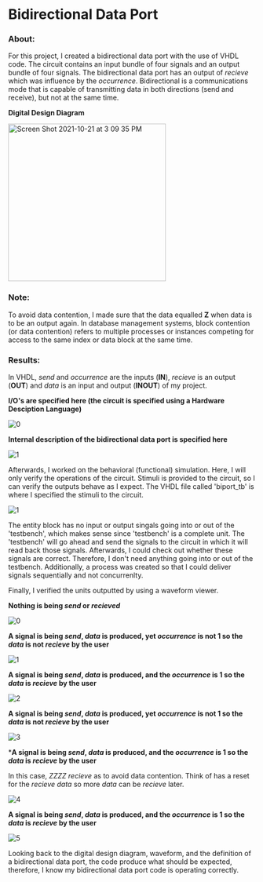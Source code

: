 # Bidirectional Data Port

### About:

For this project, I created a bidirectional data port with the use of VHDL code. The circuit contains an input bundle of four signals and an output bundle of four signals. The bidirectional data port has an output of *recieve* which was influence by the *occurrence*. Bidirectional is a communications mode that is capable of transmitting data in both directions (send and receive), but not at the same time.

**Digital Design Diagram**

<img width="321" alt="Screen Shot 2021-10-21 at 3 09 35 PM" src="https://user-images.githubusercontent.com/89553126/138349722-7cf2669f-fc19-46e4-82a0-4dc59aed5eac.png">
 
### Note:

To avoid data contention, I made sure that the data equalled **Z** when data is to be an output again. In database management systems, block contention (or data contention) refers to multiple processes or instances competing for access to the same index or data block at the same time.

### Results:

In VHDL, *send* and *occurrence* are the inputs (**IN**), *recieve* is an output (**OUT**) and *data* is an input and output (**INOUT**) of my project.

**I/O's are specified here (the circuit is specified using a Hardware Desciption Language)**

![0](https://user-images.githubusercontent.com/89553126/138345152-3f130883-ac5a-4d2b-b326-e2b7da201452.png)

**Internal description of the bidirectional data port is specified here**

![1](https://user-images.githubusercontent.com/89553126/138345200-267e74d9-7657-4249-9115-86857cbd3c17.png)

Afterwards, I worked on the behavioral (functional) simulation. Here, I will only verify the operations of the circuit. Stimuli is provided to the circuit, so I can verify the outputs behave as I expect. The VHDL file called 'biport_tb' is where I specified the stimuli to the circuit.

![1](https://user-images.githubusercontent.com/89553126/138346344-1d5c00cd-0a63-4389-b4b1-b1723be2ad5a.png)

The entity block has no input or output singals going into or out of the 'testbench', which makes sense since 'testbench' is a complete unit. The 'testbench' will go ahead and send the signals to the circuit in which it will read back those signals. Afterwards, I could check out whether these signals are correct. Therefore, I don't need anything going into or out of the testbench. Additionally, a process was created so that I could deliver signals sequentially and not concurrenlty.

Finally, I verified the units outputted by using a waveform viewer.

**Nothing is being *send* or *recieved***

![0](https://user-images.githubusercontent.com/89553126/138342475-d8fb0988-fc97-45d8-a73c-cdf2384f0a88.png)

**A signal is being *send*, *data* is produced, yet *occurrence* is not **1** so the *data* is not *recieve* by the user**

![1](https://user-images.githubusercontent.com/89553126/138342485-d133533a-30dc-47b9-bd9e-a21c44ba5409.png)

**A signal is being *send*, *data* is produced, and the *occurrence* is **1** so the *data* is *recieve* by the user**

![2](https://user-images.githubusercontent.com/89553126/138342494-dbf1244b-76e7-4636-adad-2bb56c3a1319.png)

**A signal is being *send*, *data* is produced, yet *occurrence* is not **1** so the *data* is not *recieve* by the user**

![3](https://user-images.githubusercontent.com/89553126/138342500-02caf291-5bae-4e57-970a-d0c948bf09b7.png)

***A signal is being *send*, *data* is produced, and the *occurrence* is **1** so the *data* is *recieve* by the user**

In this case, *ZZZZ* *recieve* as to avoid data contention. Think of has a reset for the *recieve* *data* so more *data* can be *recieve* later.

![4](https://user-images.githubusercontent.com/89553126/138342508-65b80292-0d76-4564-be36-5ebe7201577a.png)

**A signal is being *send*, *data* is produced, and the *occurrence* is **1** so the *data* is *recieve* by the user**

![5](https://user-images.githubusercontent.com/89553126/138342517-5a9bdec3-e9ba-4a35-b025-53515b7e5717.png)

Looking back to the digital design diagram, waveform, and the definition of a bidirectional data port, the code produce what should be expected, therefore, I know my bidirectional data port code is operating correctly.
